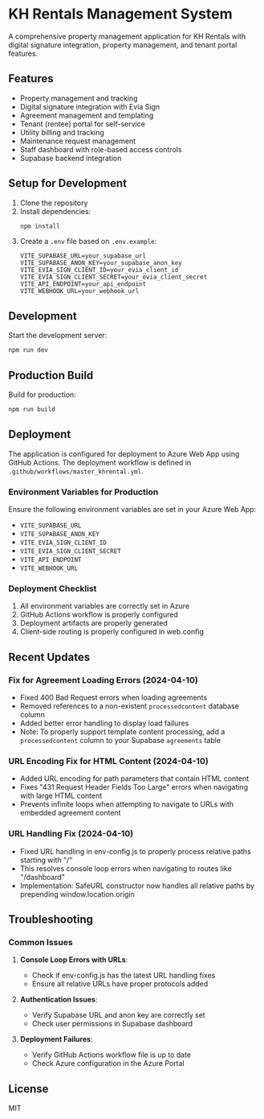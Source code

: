 # KH Rentals Management System

A comprehensive property management application for KH Rentals with digital signature integration, property management, and tenant portal features.

## Features

- Property management and tracking
- Digital signature integration with Evia Sign
- Agreement management and templating
- Tenant (rentee) portal for self-service
- Utility billing and tracking
- Maintenance request management
- Staff dashboard with role-based access controls
- Supabase backend integration

## Setup for Development

1. Clone the repository
2. Install dependencies:
   ```bash
   npm install
   ```
3. Create a `.env` file based on `.env.example`:
   ```
   VITE_SUPABASE_URL=your_supabase_url
   VITE_SUPABASE_ANON_KEY=your_supabase_anon_key
   VITE_EVIA_SIGN_CLIENT_ID=your_evia_client_id
   VITE_EVIA_SIGN_CLIENT_SECRET=your_evia_client_secret
   VITE_API_ENDPOINT=your_api_endpoint
   VITE_WEBHOOK_URL=your_webhook_url
   ```

## Development

Start the development server:
```bash
npm run dev
```

## Production Build

Build for production:
```bash
npm run build
```

## Deployment

The application is configured for deployment to Azure Web App using GitHub Actions. The deployment workflow is defined in `.github/workflows/master_khrental.yml`.

### Environment Variables for Production

Ensure the following environment variables are set in your Azure Web App:
- `VITE_SUPABASE_URL`
- `VITE_SUPABASE_ANON_KEY`
- `VITE_EVIA_SIGN_CLIENT_ID`
- `VITE_EVIA_SIGN_CLIENT_SECRET`
- `VITE_API_ENDPOINT`
- `VITE_WEBHOOK_URL`

### Deployment Checklist

1. All environment variables are correctly set in Azure
2. GitHub Actions workflow is properly configured
3. Deployment artifacts are properly generated
4. Client-side routing is properly configured in web.config

## Recent Updates

### Fix for Agreement Loading Errors (2024-04-10)

- Fixed 400 Bad Request errors when loading agreements
- Removed references to a non-existent `processedcontent` database column
- Added better error handling to display load failures
- Note: To properly support template content processing, add a `processedcontent` column to your Supabase `agreements` table

### URL Encoding Fix for HTML Content (2024-04-10)

- Added URL encoding for path parameters that contain HTML content
- Fixes "431 Request Header Fields Too Large" errors when navigating with large HTML content
- Prevents infinite loops when attempting to navigate to URLs with embedded agreement content

### URL Handling Fix (2024-04-10)

- Fixed URL handling in env-config.js to properly process relative paths starting with "/"
- This resolves console loop errors when navigating to routes like "/dashboard"
- Implementation: SafeURL constructor now handles all relative paths by prepending window.location.origin

## Troubleshooting

### Common Issues

1. **Console Loop Errors with URLs**:
   - Check if env-config.js has the latest URL handling fixes
   - Ensure all relative URLs have proper protocols added

2. **Authentication Issues**:
   - Verify Supabase URL and anon key are correctly set
   - Check user permissions in Supabase dashboard

3. **Deployment Failures**:
   - Verify GitHub Actions workflow file is up to date
   - Check Azure configuration in the Azure Portal

## License

MIT
